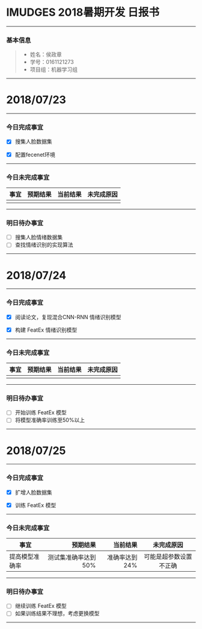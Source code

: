 # IMUDGES 2018暑期开发 日报书
-------


### 基本信息
> * 姓名：侯政章
> * 学号：0161121273
> * 项目组：机器学习组

-------


# 2018/07/23

-------

### 今日完成事宜
- [x]  搜集人脸数据集
- [x]  配置fecenet环境 


-----
### 今日未完成事宜


| 事宜     |预期结果| 当前结果  | 未完成原因   | 
| --------   | -----:  | -----:  | :----:  |
|    |  |   |  |


------
### 明日待办事宜
- [ ] 搜集人脸情绪数据集
- [ ] 查找情绪识别的实现算法
-------

# 2018/07/24

-------

### 今日完成事宜
- [x]  阅读论文，复现混合CNN-RNN 情绪识别模型
- [x]  构建 FeatEx 情绪识别模型


-----
### 今日未完成事宜


| 事宜     |预期结果| 当前结果  | 未完成原因   | 
| --------   | -----:  | -----:  | :----:  |
|    |  |   |  |


------
### 明日待办事宜
- [ ] 开始训练 FeatEx 模型
- [ ]  将模型准确率训练至50%以上
-------

# 2018/07/25

-------

### 今日完成事宜
- [x]  扩增人脸数据集
- [x]  训练 FeatEx 模型


-----
### 今日未完成事宜


| 事宜     |预期结果| 当前结果  | 未完成原因   | 
| --------   | -----:  | -----:  | :----:  |
|  提高模型准确率  | 测试集准确率达到50% | 准确率达到24%  | 可能是超参数设置不正确 |


------
### 明日待办事宜
- [ ] 继续训练 FeatEx 模型
- [ ] 如果训练结果不理想，考虑更换模型
-------
